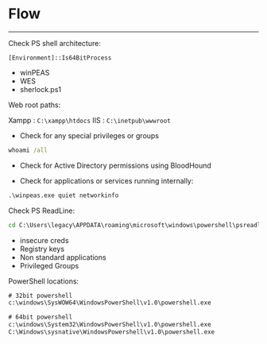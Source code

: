 # Flow
-------

Check PS shell architecture:
```PS
[Environment]::Is64BitProcess
```

- winPEAS
- WES
- sherlock.ps1

Web root paths:

Xampp : `C:\xampp\htdocs`
IIS : `C:\inetpub\wwwroot` 



- Check for any special privileges or groups
```cmd
whoami /all
```

- Check for Active Directory permissions using BloodHound





- Check for applications or services running internally:
```cmd
.\winpeas.exe quiet networkinfo
```

Check PS ReadLine:

```cmd
cd C:\Users\legacy\APPDATA\roaming\microsoft\windows\powershell\psreadline> 
```


- insecure creds
- Registry keys
- Non standard applications
- Privileged Groups

PowerShell locations:
```cmd
# 32bit powershell
c:\windows\SysWOW64\WindowsPowerShell\v1.0\powershell.exe

# 64bit powershell
c:\windows\System32\WindowsPowerShell\v1.0\powershell.exe
C:\Windows\sysnative\WindowsPowershell\v1.0\powershell.exe
```